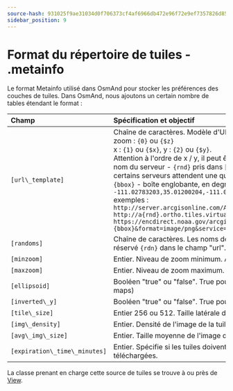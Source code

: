 ```yaml
---
source-hash: 931025f9ae31034d0f706373cf4af6966db472e96f72e9ef7357826d859f3589 
sidebar_position: 9
---
```


# Format du répertoire de tuiles - .metainfo

Le format Metainfo utilisé dans OsmAnd pour stocker les préférences des couches de tuiles. Dans OsmAnd, nous ajoutons un certain nombre de tables étendant le format :

| Champ | Spécification et objectif |
| :---- | :--------------- |
| `[url\_template]` | Chaîne de caractères. Modèle d'URL pour télécharger les tuiles avec :<br /> zoom : `{0}` ou `{$z}`<br /> x : `{1}` ou `{$x}`, y : `{2}` ou `{$y}`.<br /> Attention à l'ordre de x / y, il peut être différent dans l'URL<br /> nom du serveur - `{rnd}` pris dans [randoms]<br /> certains serveurs attendent une quadkey - `{q}` qui doit être utilisée à la place de XYZ<br /> `{bbox}` - boîte englobante, en degrés, au format minLongitude,minLatitude,maxLongitude,maxLatitude, tel que `-111.02783203,35.01200204,-111.00585938,35.02999637`<br /> exemples :<br /> `http://server.arcgisonline.com/ArcGIS/rest/services/World_Imagery/MapServer/tile/{$z}/{$y}/{$x}`<br /> `http://a{rnd}.ortho.tiles.virtualearth.net/tiles/a{q}.jpeg?g=700`<br /> `https://encdirect.noaa.gov/arcgis/services/encdirect/enc_harbour/MapServer/WmsServer?bbox={bbox}&format=image/png&service=WMS&version=1.1.1&request=GetMap&srs=EPSG:4326&width=256&height=256&layers=0,6,11&map=&styles=` |
| `[randoms]` | Chaîne de caractères. Les noms des miroirs du serveur. Séparés par des virgules. Une de ces valeurs remplacera aléatoirement l'espace réservé `{rdn}` dans le champ "url". |
| `[minzoom]` | Entier. Niveau de zoom minimum. Au format régulier (OSM, Google maps). |
| `[maxzoom]` | Entier. Niveau de zoom maximum. Au format régulier (OSM, Google maps). |
| `[ellipsoid]` | Booléen "true" ou "false". True pour Mercator Elliptique (tuiles Yandex). False pour Mercator Web Sphérique régulier (OSM, Google maps) |
| `[inverted\_y]` | Booléen "true" ou "false". True pour un numéro de tuile Y inversé (tuiles Nakarte.me). |
| `[tile\_size]` | Entier 256 ou 512. Taille latérale de la tuile téléchargée en px. |
| `[img\_density]` | Entier. Densité de l'image de la tuile. |
| `[avg\_img\_size]` | Entier. Taille moyenne de l'image de la tuile. |
| `[expiration\_time\_minutes]` | Entier. Spécifie si les tuiles doivent expirer après le nombre de minutes donné. Elles seraient toujours affichées, mais aussi re-téléchargées. |

La classe prenant en charge cette source de tuiles se trouve à ou près de [View](https://github.com/osmandapp/Osmand/blob/master/OsmAnd-java/src/main/java/net/osmand/map/TileSourceManager.java#L28).

